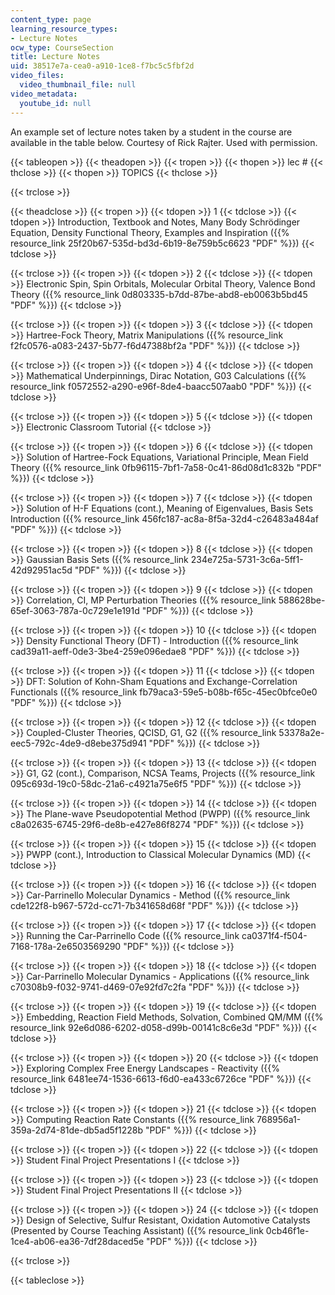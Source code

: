 ```yaml
---
content_type: page
learning_resource_types:
- Lecture Notes
ocw_type: CourseSection
title: Lecture Notes
uid: 38517e7a-cea0-a910-1ce8-f7bc5c5fbf2d
video_files:
  video_thumbnail_file: null
video_metadata:
  youtube_id: null
---
```


An example set of lecture notes taken by a student in the course are available in the table below. Courtesy of Rick Rajter. Used with permission.

{{< tableopen >}}
{{< theadopen >}}
{{< tropen >}}
{{< thopen >}}
lec #
{{< thclose >}}
{{< thopen >}}
TOPICS
{{< thclose >}}

{{< trclose >}}

{{< theadclose >}}
{{< tropen >}}
{{< tdopen >}}
1
{{< tdclose >}}
{{< tdopen >}}
Introduction, Textbook and Notes, Many Body Schrödinger Equation, Density Functional Theory, Examples and Inspiration ({{% resource_link 25f20b67-535d-bd3d-6b19-8e759b5c6623 "PDF" %}})
{{< tdclose >}}

{{< trclose >}}
{{< tropen >}}
{{< tdopen >}}
2
{{< tdclose >}}
{{< tdopen >}}
Electronic Spin, Spin Orbitals, Molecular Orbital Theory, Valence Bond Theory ({{% resource_link 0d803335-b7dd-87be-abd8-eb0063b5bd45 "PDF" %}})
{{< tdclose >}}

{{< trclose >}}
{{< tropen >}}
{{< tdopen >}}
3
{{< tdclose >}}
{{< tdopen >}}
Hartree-Fock Theory, Matrix Manipulations ({{% resource_link f2fc0576-a083-2437-5b77-f6d47388bf2a "PDF" %}})
{{< tdclose >}}

{{< trclose >}}
{{< tropen >}}
{{< tdopen >}}
4
{{< tdclose >}}
{{< tdopen >}}
Mathematical Underpinnings, Dirac Notation, G03 Calculations ({{% resource_link f0572552-a290-e96f-8de4-baacc507aab0 "PDF" %}})
{{< tdclose >}}

{{< trclose >}}
{{< tropen >}}
{{< tdopen >}}
5
{{< tdclose >}}
{{< tdopen >}}
Electronic Classroom Tutorial
{{< tdclose >}}

{{< trclose >}}
{{< tropen >}}
{{< tdopen >}}
6
{{< tdclose >}}
{{< tdopen >}}
Solution of Hartree-Fock Equations, Variational Principle, Mean Field Theory ({{% resource_link 0fb96115-7bf1-7a58-0c41-86d08d1c832b "PDF" %}})
{{< tdclose >}}

{{< trclose >}}
{{< tropen >}}
{{< tdopen >}}
7
{{< tdclose >}}
{{< tdopen >}}
Solution of H-F Equations (cont.), Meaning of Eigenvalues, Basis Sets Introduction ({{% resource_link 456fc187-ac8a-8f5a-32d4-c26483a484af "PDF" %}})
{{< tdclose >}}

{{< trclose >}}
{{< tropen >}}
{{< tdopen >}}
8
{{< tdclose >}}
{{< tdopen >}}
Gaussian Basis Sets ({{% resource_link 234e725a-5731-3c6a-5ff1-42d92951ac5d "PDF" %}})
{{< tdclose >}}

{{< trclose >}}
{{< tropen >}}
{{< tdopen >}}
9
{{< tdclose >}}
{{< tdopen >}}
Correlation, CI, MP Perturbation Theories ({{% resource_link 588628be-65ef-3063-787a-0c729e1e191d "PDF" %}})
{{< tdclose >}}

{{< trclose >}}
{{< tropen >}}
{{< tdopen >}}
10
{{< tdclose >}}
{{< tdopen >}}
Density Functional Theory (DFT) - Introduction ({{% resource_link cad39a11-aeff-0de3-3be4-259e096edae8 "PDF" %}})
{{< tdclose >}}

{{< trclose >}}
{{< tropen >}}
{{< tdopen >}}
11
{{< tdclose >}}
{{< tdopen >}}
DFT: Solution of Kohn-Sham Equations and Exchange-Correlation Functionals ({{% resource_link fb79aca3-59e5-b08b-f65c-45ec0bfce0e0 "PDF" %}})
{{< tdclose >}}

{{< trclose >}}
{{< tropen >}}
{{< tdopen >}}
12
{{< tdclose >}}
{{< tdopen >}}
Coupled-Cluster Theories, QCISD, G1, G2 ({{% resource_link 53378a2e-eec5-792c-4de9-d8ebe375d941 "PDF" %}})
{{< tdclose >}}

{{< trclose >}}
{{< tropen >}}
{{< tdopen >}}
13
{{< tdclose >}}
{{< tdopen >}}
G1, G2 (cont.), Comparison, NCSA Teams, Projects ({{% resource_link 095c693d-19c0-58dc-21a6-c4921a75e6f5 "PDF" %}})
{{< tdclose >}}

{{< trclose >}}
{{< tropen >}}
{{< tdopen >}}
14
{{< tdclose >}}
{{< tdopen >}}
The Plane-wave Pseudopotential Method (PWPP) ({{% resource_link c8a02635-6745-29f6-de8b-e427e86f8274 "PDF" %}})
{{< tdclose >}}

{{< trclose >}}
{{< tropen >}}
{{< tdopen >}}
15
{{< tdclose >}}
{{< tdopen >}}
PWPP (cont.), Introduction to Classical Molecular Dynamics (MD)
{{< tdclose >}}

{{< trclose >}}
{{< tropen >}}
{{< tdopen >}}
16
{{< tdclose >}}
{{< tdopen >}}
Car-Parrinello Molecular Dynamics - Method ({{% resource_link cde122f8-b967-572d-cc71-7b341658d68f "PDF" %}})
{{< tdclose >}}

{{< trclose >}}
{{< tropen >}}
{{< tdopen >}}
17
{{< tdclose >}}
{{< tdopen >}}
Running the Car-Parrinello Code ({{% resource_link ca0371f4-f504-7168-178a-2e6503569290 "PDF" %}})
{{< tdclose >}}

{{< trclose >}}
{{< tropen >}}
{{< tdopen >}}
18
{{< tdclose >}}
{{< tdopen >}}
Car-Parrinello Molecular Dynamics - Applications ({{% resource_link c70308b9-f032-9741-d469-07e92fd7c2fa "PDF" %}})
{{< tdclose >}}

{{< trclose >}}
{{< tropen >}}
{{< tdopen >}}
19
{{< tdclose >}}
{{< tdopen >}}
Embedding, Reaction Field Methods, Solvation, Combined QM/MM ({{% resource_link 92e6d086-6202-d058-d99b-00141c8c6e3d "PDF" %}})
{{< tdclose >}}

{{< trclose >}}
{{< tropen >}}
{{< tdopen >}}
20
{{< tdclose >}}
{{< tdopen >}}
Exploring Complex Free Energy Landscapes - Reactivity ({{% resource_link 6481ee74-1536-6613-f6d0-ea433c6726ce "PDF" %}})
{{< tdclose >}}

{{< trclose >}}
{{< tropen >}}
{{< tdopen >}}
21
{{< tdclose >}}
{{< tdopen >}}
Computing Reaction Rate Constants ({{% resource_link 768956a1-359a-2d74-81de-db5ad5f1228b "PDF" %}})
{{< tdclose >}}

{{< trclose >}}
{{< tropen >}}
{{< tdopen >}}
22
{{< tdclose >}}
{{< tdopen >}}
Student Final Project Presentations I
{{< tdclose >}}

{{< trclose >}}
{{< tropen >}}
{{< tdopen >}}
23
{{< tdclose >}}
{{< tdopen >}}
Student Final Project Presentations II
{{< tdclose >}}

{{< trclose >}}
{{< tropen >}}
{{< tdopen >}}
24
{{< tdclose >}}
{{< tdopen >}}
Design of Selective, Sulfur Resistant, Oxidation Automotive Catalysts (Presented by Course Teaching Assistant) ({{% resource_link 0cb46f1e-1ce4-ab06-ea36-7df28daced5e "PDF" %}})
{{< tdclose >}}

{{< trclose >}}

{{< tableclose >}}